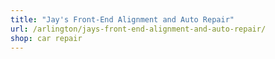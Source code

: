 ```yaml
---
title: "Jay's Front-End Alignment and Auto Repair"
url: /arlington/jays-front-end-alignment-and-auto-repair/
shop: car repair
---
```

